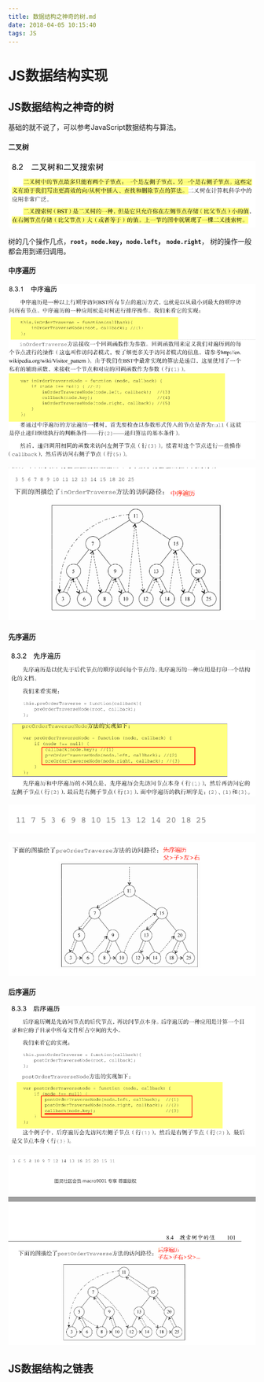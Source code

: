 ```yaml
---
title: 数据结构之神奇的树.md
date: 2018-04-05 10:15:40
tags: JS
---
```


# JS数据结构实现

## JS数据结构之神奇的树
基础的就不说了，可以参考JavaScript数据结构与算法。

#### 二叉树
![](/assets/tree.png)


树的几个操作几点，**`root`，`node.key`，`node.left`， `node.right`**， 树的操作一般都会用到递归调用。


#### 中序遍历


![](/assets/tree2.png)

![](/assets/tree3.png)


#### 先序遍历


![](/assets/tree4.png)


![](/assets/tree5.png)

![](/assets/tree6.png)

#### 后序遍历


![](/assets/tree7.png)


![](/assets/tree8.png)

## JS数据结构之链表